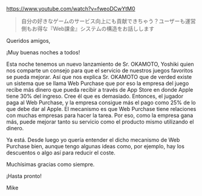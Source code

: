 https://www.youtube.com/watch?v=fweoDCwYtM0

> 自分の好きなゲームのサービス向上にも貢献できちゃう？ユーザーも運営側もお得な『Web課金』システムの構造をお話しします

Queridos amigos,

¡Muy buenas noches a todos!

Esta noche tenemos un nuevo lanzamiento de Sr. OKAMOTO, Yoshiki quien nos comparte un consejo para que el servicio de nuestros juegos favoritos se pueda mejorar. Así que nos explica Sr. OKAMOTO que de verded existe un sistema que se llama Web Purchase que por eso la empresa del juego recibe más dinero  que pueda recibir a través de App Store en donde Apple tiene 30% del ingreso. Cree él que es demasiado. Entonces, el jugador paga al Web Purchase, y la empresa consigue más el pago como 25% de lo que debe dar al Apple. El mecanismo es que Web Purchase tiene relaciones con muchas empresas para hacer la tarea. Por eso, como la empresa gana más, puede mejorar tanto su servicio como el producto mismo utilizando el dinero. 

Ya está. Desde luego yo quería entender el dicho mecanismo de Web Purchase bien, aunque tengo algunas ideas como, por ejemplo, hay los descuentos o algo así para reducir el coste. 

Muchísimas gracias como siempre.

¡Hasta pronto!

Mike
